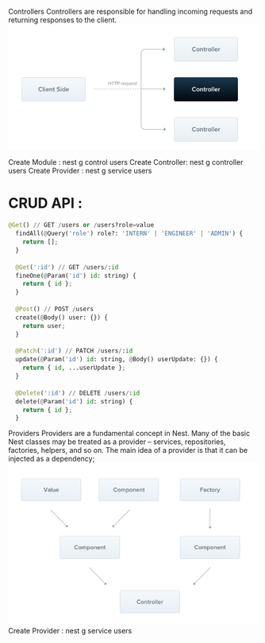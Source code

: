 Controllers
Controllers are responsible for handling incoming requests and returning responses to the client.![Controller](image.png)

Create Module : nest g control users
Create Controller: nest g controller users
Create Provider : nest g service users

# CRUD API :

```py
@Get() // GET /users or /users?role=value
  findAll(@Query('role') role?: 'INTERN' | 'ENGINEER' | 'ADMIN') {
    return [];
  }

  @Get(':id') // GET /users/:id
  fineOne(@Param('id') id: string) {
    return { id };
  }

  @Post() // POST /users
  create(@Body() user: {}) {
    return user;
  }

  @Patch(':id') // PATCH /users/:id
  update(@Param('id') id: string, @Body() userUpdate: {}) {
    return { id, ...userUpdate };
  }

  @Delete(':id') // DELETE /users/:id
  delete(@Param('id') id: string) {
    return { id };
  }

```

Providers
Providers are a fundamental concept in Nest. Many of the basic Nest classes may be treated as a provider – services, repositories, factories, helpers, and so on. The main idea of a provider is that it can be injected as a dependency;![provider](image-1.png)
Create Provider : nest g service users

